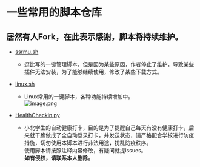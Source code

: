 # 一些常用的脚本仓库
## 居然有人Fork，在此表示感谢，脚本将持续维护。

- [ssrmu.sh](https://github.com/bluekk935/doubi)  

  -  逗比写的一键管理脚本，但是因为某些原因，作者停止了维护，导致某些插件无法安装，为了能够继续使用，修改了某些下载方式。

- [linux.sh](https://github.com/waterrr/Script/blob/master/linux.sh)   
  -  Linux常用的一键脚本，各种功能持续增加中。<br/>
![image.png](https://i.loli.net/2021/09/07/mlzxMJZEGVDLOy8.png)

- [HealthCheckin.py](https://github.com/waterrr/Script/blob/master/HealthCheckin.py) 
  -  小北学生的自动健康打卡，目的是为了提醒自己每天有没有健康打卡，后来就干脆做成了全自动登录打卡，并发送状态，请严格配合学校进行防疫措施，切勿使用本脚本进行非法用途，扰乱防疫秩序。<br/>使用脚本请按照注释内容修改，有疑问就提issues。<br><b>如有侵权，请联系本人删除。</b>
